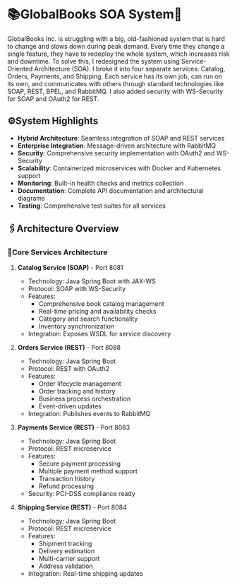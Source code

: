 # 📚GlobalBooks SOA System📖

GlobalBooks Inc. is struggling with a big, old-fashioned system that is hard to change and slows down during peak demand. Every time they change a single feature, they have to redeploy the whole system, which increases risk and downtime. To solve this, I redesigned the system using Service-Oriented Architecture (SOA). I broke it into four separate services: Catalog, Orders, Payments, and Shipping. Each service has its own job, can run on its own, and communicates with others through standard technologies like SOAP, REST, BPEL, and RabbitMQ. I also added security with WS-Security for SOAP and OAuth2 for REST.

## ⚙️System Highlights

- **Hybrid Architecture**: Seamless integration of SOAP and REST services
- **Enterprise Integration**: Message-driven architecture with RabbitMQ
- **Security**: Comprehensive security implementation with OAuth2 and WS-Security
- **Scalability**: Containerized microservices with Docker and Kubernetes support
- **Monitoring**: Built-in health checks and metrics collection
- **Documentation**: Complete API documentation and architectural diagrams
- **Testing**: Comprehensive test suites for all services 

## 🖇️Architecture Overview

### 📌Core Services Architecture

1. **Catalog Service (SOAP)** - Port 8081
   - Technology: Java Spring Boot with JAX-WS
   - Protocol: SOAP with WS-Security
   - Features:
     * Comprehensive book catalog management
     * Real-time pricing and availability checks
     * Category and search functionality
     * Inventory synchronization
   - Integration: Exposes WSDL for service discovery

2. **Orders Service (REST)** - Port 8088
    - Technology: Java Spring Boot
    - Protocol: REST with OAuth2
    - Features:
      * Order lifecycle management
      * Order tracking and history
      * Business process orchestration
      * Event-driven updates
    - Integration: Publishes events to RabbitMQ

3. **Payments Service (REST)** - Port 8083
    - Technology: Java Spring Boot
    - Protocol: REST microservice
    - Features:
      * Secure payment processing
      * Multiple payment method support
      * Transaction history
      * Refund processing
    - Security: PCI-DSS compliance ready

4. **Shipping Service (REST)** - Port 8084
    - Technology: Java Spring Boot
    - Protocol: REST microservice
    - Features:
      * Shipment tracking
      * Delivery estimation
      * Multi-carrier support
      * Address validation
    - Integration: Real-time shipping updates
